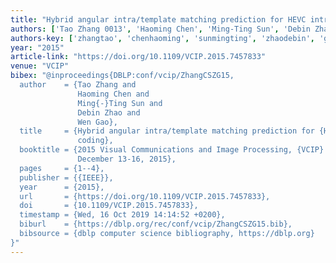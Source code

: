 ```yaml
---
title: "Hybrid angular intra/template matching prediction for HEVC intra coding"
authors: ['Tao Zhang 0013', 'Haoming Chen', 'Ming-Ting Sun', 'Debin Zhao', 'Wen Gao 0001']
authors-key: ['zhangtao', 'chenhaoming', 'sunmingting', 'zhaodebin', 'gaowen']
year: "2015"
article-link: "https://doi.org/10.1109/VCIP.2015.7457833"
venue: "VCIP"
bibex: "@inproceedings{DBLP:conf/vcip/ZhangCSZG15,
  author    = {Tao Zhang and
               Haoming Chen and
               Ming{-}Ting Sun and
               Debin Zhao and
               Wen Gao},
  title     = {Hybrid angular intra/template matching prediction for {HEVC} intra
               coding},
  booktitle = {2015 Visual Communications and Image Processing, {VCIP} 2015, Singapore,
               December 13-16, 2015},
  pages     = {1--4},
  publisher = {{IEEE}},
  year      = {2015},
  url       = {https://doi.org/10.1109/VCIP.2015.7457833},
  doi       = {10.1109/VCIP.2015.7457833},
  timestamp = {Wed, 16 Oct 2019 14:14:52 +0200},
  biburl    = {https://dblp.org/rec/conf/vcip/ZhangCSZG15.bib},
  bibsource = {dblp computer science bibliography, https://dblp.org}
}"
---
```

